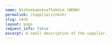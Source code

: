 ```yaml
---
name: Nizhnekamskneftekhim (NKNH)
permalink: /suppliers/nknh/
slug: nknh
layout: page
request_info: false
excerpt: A small description of the supplier.
---
```

